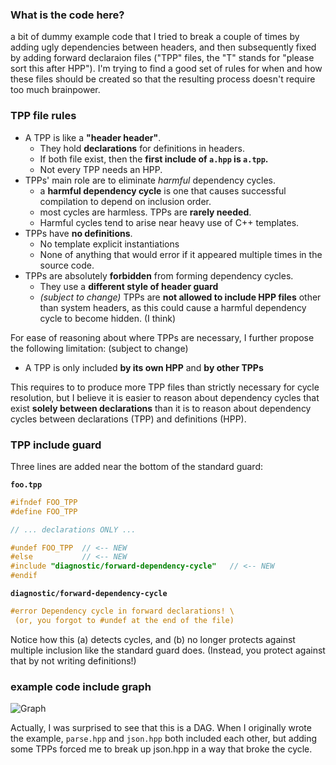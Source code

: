 ### What is the code here?

a bit of dummy example code that I tried to break a couple of times by adding ugly dependencies between headers, and then subsequently fixed by adding forward declaraion files ("TPP" files, the "T" stands for "please sort this after HPP").  I'm trying to find a good set of rules for when and how these files should be created so that the resulting process doesn't require too much brainpower.

### TPP file rules

* A TPP is like a **"header header"**.
  * They hold **declarations** for definitions in headers.
  * If both file exist, then the **first include of `a.hpp` is `a.tpp`.**
  * Not every TPP needs an HPP.
* TPPs' main role are to eliminate *harmful* dependency cycles.
  * a **harmful dependency cycle** is one that causes successful compilation to depend on inclusion order.
  * most cycles are harmless. TPPs are **rarely needed**.
  * Harmful cycles tend to arise near heavy use of C++ templates.
* TPPs have **no definitions**.
  * No template explicit instantiations
  * None of anything that would error if it appeared multiple times in the source code.
* TPPs are absolutely **forbidden** from forming dependency cycles.
  * They use a **different style of header guard**
  * *(subject to change)* TPPs are **not allowed to include HPP files** other than system headers, as this could cause a harmful dependency cycle to become hidden. (I think) 
    
For ease of reasoning about where TPPs are necessary, I further propose the following limitation: (subject to change)

* A TPP is only included **by its own HPP** and **by other TPPs**

This requires to to produce more TPP files than strictly necessary for cycle resolution, but I believe it is easier to reason about dependency cycles that exist **solely between declarations** than it is to reason about dependency cycles between declarations (TPP) and definitions (HPP).
    
### TPP include guard

Three lines are added near the bottom of the standard guard:

**`foo.tpp`**

```c++
#ifndef FOO_TPP
#define FOO_TPP

// ... declarations ONLY ...

#undef FOO_TPP  // <-- NEW
#else           // <-- NEW
#include "diagnostic/forward-dependency-cycle"   // <-- NEW
#endif
```

**`diagnostic/forward-dependency-cycle`**

```c++
#error Dependency cycle in forward declarations! \
 (or, you forgot to #undef at the end of the file)
```

Notice how this (a) detects cycles, and (b) no longer protects against multiple inclusion like the standard guard does. (Instead, you protect against that by not writing definitions!)

### example code include graph

![Graph](https://g.gravizo.com/source/svg?https%3A%2F%2Fraw.githubusercontent.com%2FExpHP%2Fforward-decl-experiment%2Fmaster%2Fres%2Fincludes.dot)

Actually, I was surprised to see that this is a DAG.  When I originally wrote the example, `parse.hpp` and `json.hpp` both included each other, but adding some TPPs forced me to break up json.hpp in a way that broke the cycle.
